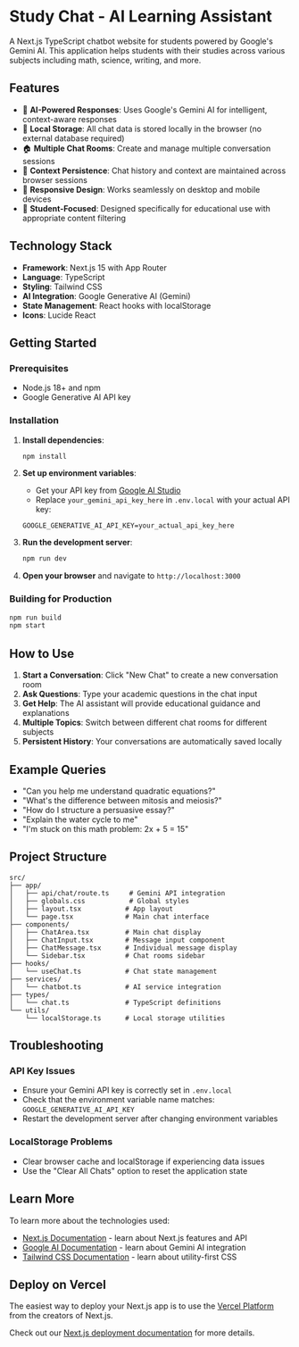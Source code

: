 # Study Chat - AI Learning Assistant

A Next.js TypeScript chatbot website for students powered by Google's Gemini AI. This application helps students with their studies across various subjects including math, science, writing, and more.

## Features

- 🤖 **AI-Powered Responses**: Uses Google's Gemini AI for intelligent, context-aware responses
- 💾 **Local Storage**: All chat data is stored locally in the browser (no external database required)
- 🏠 **Multiple Chat Rooms**: Create and manage multiple conversation sessions
- 🔄 **Context Persistence**: Chat history and context are maintained across browser sessions
- 📱 **Responsive Design**: Works seamlessly on desktop and mobile devices
- 🎯 **Student-Focused**: Designed specifically for educational use with appropriate content filtering

## Technology Stack

- **Framework**: Next.js 15 with App Router
- **Language**: TypeScript
- **Styling**: Tailwind CSS
- **AI Integration**: Google Generative AI (Gemini)
- **State Management**: React hooks with localStorage
- **Icons**: Lucide React

## Getting Started

### Prerequisites

- Node.js 18+ and npm
- Google Generative AI API key

### Installation

1. **Install dependencies**:
   ```bash
   npm install
   ```

2. **Set up environment variables**:
   - Get your API key from [Google AI Studio](https://ai.google.dev/)
   - Replace `your_gemini_api_key_here` in `.env.local` with your actual API key:
   ```
   GOOGLE_GENERATIVE_AI_API_KEY=your_actual_api_key_here
   ```

3. **Run the development server**:
   ```bash
   npm run dev
   ```

4. **Open your browser** and navigate to `http://localhost:3000`

### Building for Production

```bash
npm run build
npm start
```

## How to Use

1. **Start a Conversation**: Click "New Chat" to create a new conversation room
2. **Ask Questions**: Type your academic questions in the chat input
3. **Get Help**: The AI assistant will provide educational guidance and explanations
4. **Multiple Topics**: Switch between different chat rooms for different subjects
5. **Persistent History**: Your conversations are automatically saved locally

## Example Queries

- "Can you help me understand quadratic equations?"
- "What's the difference between mitosis and meiosis?"
- "How do I structure a persuasive essay?"
- "Explain the water cycle to me"
- "I'm stuck on this math problem: 2x + 5 = 15"

## Project Structure

```
src/
├── app/
│   ├── api/chat/route.ts     # Gemini API integration
│   ├── globals.css           # Global styles
│   ├── layout.tsx           # App layout
│   └── page.tsx             # Main chat interface
├── components/
│   ├── ChatArea.tsx         # Main chat display
│   ├── ChatInput.tsx        # Message input component
│   ├── ChatMessage.tsx      # Individual message display
│   └── Sidebar.tsx          # Chat rooms sidebar
├── hooks/
│   └── useChat.ts           # Chat state management
├── services/
│   └── chatbot.ts           # AI service integration
├── types/
│   └── chat.ts              # TypeScript definitions
└── utils/
    └── localStorage.ts      # Local storage utilities
```

## Troubleshooting

### API Key Issues
- Ensure your Gemini API key is correctly set in `.env.local`
- Check that the environment variable name matches: `GOOGLE_GENERATIVE_AI_API_KEY`
- Restart the development server after changing environment variables

### LocalStorage Problems
- Clear browser cache and localStorage if experiencing data issues
- Use the "Clear All Chats" option to reset the application state

## Learn More

To learn more about the technologies used:

- [Next.js Documentation](https://nextjs.org/docs) - learn about Next.js features and API
- [Google AI Documentation](https://ai.google.dev/docs) - learn about Gemini AI integration
- [Tailwind CSS Documentation](https://tailwindcss.com/docs) - learn about utility-first CSS

## Deploy on Vercel

The easiest way to deploy your Next.js app is to use the [Vercel Platform](https://vercel.com/new?utm_medium=default-template&filter=next.js&utm_source=create-next-app&utm_campaign=create-next-app-readme) from the creators of Next.js.

Check out our [Next.js deployment documentation](https://nextjs.org/docs/app/building-your-application/deploying) for more details.

